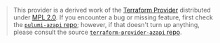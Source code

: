> This provider is a derived work of the [Terraform Provider](https://github.com/terraform-providers/terraform-provider-azapi)
> distributed under [MPL 2.0](https://www.mozilla.org/en-US/MPL/2.0/). If you encounter a bug or missing feature,
> first check the [`pulumi-azapi` repo](/issues); however, if that doesn't turn up anything,
> please consult the source [`terraform-provider-azapi` repo](https://github.com/terraform-providers/terraform-provider-azapi/issues).
